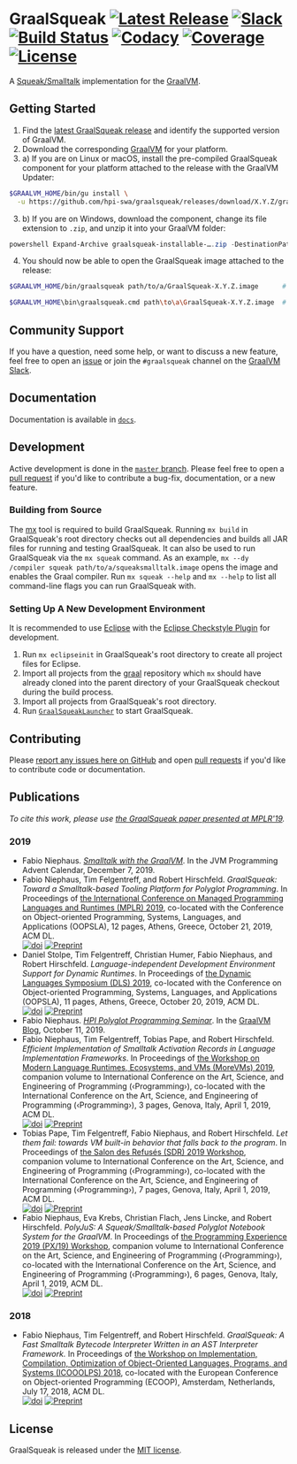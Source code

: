 # GraalSqueak [![Latest Release][graalsqueak_latest_badge]][graalsqueak_latest] [![Slack][graalvm_slack_badge]][graalvm_slack] [![Build Status][travis_badge]][travis] [![Codacy][codacy_grade]][codacy] [![Coverage][codacy_coverage]][codacy] [![License][graalsqueak_license_badge]][graalsqueak_license]

A [Squeak/Smalltalk][squeak] implementation for the [GraalVM][graalvm].


## Getting Started

1. Find the [latest GraalSqueak release][graalsqueak_latest] and identify the
   supported version of GraalVM.
2. Download the corresponding [GraalVM][graalvm_download] for your platform.
3. a) If you are on Linux or macOS, install the pre-compiled GraalSqueak
  component for your platform attached to the release with the GraalVM Updater:

```bash
$GRAALVM_HOME/bin/gu install \
  -u https://github.com/hpi-swa/graalsqueak/releases/download/X.Y.Z/graalsqueak-installable-….jar
```

3. b) If you are on Windows, download the component, change its file extension
  to `.zip`, and unzip it into your GraalVM folder:

```powershell
powershell Expand-Archive graalsqueak-installable-….zip -DestinationPath $GRAALVM_HOME
```

4. You should now be able to open the GraalSqueak image attached to the release:

```bash
$GRAALVM_HOME/bin/graalsqueak path/to/a/GraalSqueak-X.Y.Z.image      # Linux or macOS

$GRAALVM_HOME\bin\graalsqueak.cmd path\to\a\GraalSqueak-X.Y.Z.image  # Windows
```

## Community Support

If you have a question, need some help, or want to discuss a new feature, feel
free to open an [issue][issues] or join the `#graalsqueak` channel on the
[GraalVM Slack][graalvm_slack].


## Documentation

Documentation is available in [`docs`](docs).


## Development

Active development is done in the [`master` branch][master].
Please feel free to open a [pull request][pull_request] if you'd like to
contribute a bug-fix, documentation, or a new feature.


### Building from Source

The [mx] tool is required to build GraalSqueak.
Running `mx build` in GraalSqueak's root directory checks out all dependencies
and builds all JAR files for running and testing GraalSqueak.
It can also be used to run GraalSqueak via the `mx squeak` command.
As an example, `mx --dy /compiler squeak path/to/a/squeaksmalltalk.image` opens
the image and enables the Graal compiler.
Run `mx squeak --help` and `mx --help` to list all command-line flags you can
run GraalSqueak with.


### Setting Up A New Development Environment

It is recommended to use [Eclipse][eclipse_downloads] with the
[Eclipse Checkstyle Plugin][eclipse_cs] for development.

1. Run `mx eclipseinit` in GraalSqueak's root directory to create all project
   files for Eclipse.
2. Import all projects from the [graal] repository which `mx` should have
   already cloned into the parent directory of your GraalSqueak checkout during
   the build process.
3. Import all projects from GraalSqueak's root directory.
4. Run [`GraalSqueakLauncher`][graalsqueak_launcher] to start GraalSqueak.


## Contributing

Please [report any issues here on GitHub][issues] and open
[pull requests][pull_request] if you'd like to contribute code or documentation.


## Publications

*To cite this work, please use [the GraalSqueak paper presented at MPLR'19][mplr19_paper].*

### 2019
- Fabio Niephaus. [*Smalltalk with the GraalVM*][javaadvent19]. In the
  JVM Programming Advent Calendar, December 7, 2019.
- Fabio Niephaus, Tim Felgentreff, and Robert Hirschfeld. *GraalSqueak: Toward a
Smalltalk-based Tooling Platform for Polyglot Programming*. In Proceedings of
[the International Conference on Managed Programming Languages and Runtimes
(MPLR) 2019][mplr19], co-located with the Conference on Object-oriented
Programming, Systems, Languages, and Applications (OOPSLA), 12 pages, Athens,
Greece, October 21, 2019, ACM DL.  
[![doi][mplr19_doi]][mplr19_paper] [![Preprint][preprint]][mplr19_pdf]
- Daniel Stolpe, Tim Felgentreff, Christian Humer, Fabio Niephaus, and Robert
Hirschfeld. *Language-independent Development Environment Support for Dynamic
Runtimes*. In Proceedings of [the Dynamic Languages Symposium (DLS)
2019][dls19], co-located with the Conference on Object-oriented Programming,
Systems, Languages, and Applications (OOPSLA), 11 pages, Athens, Greece,
October 20, 2019, ACM DL.  
[![doi][dls19_doi]][dls19_paper] [![Preprint][preprint]][dls19_pdf]
- Fabio Niephaus. [*HPI Polyglot Programming Seminar*][pp19_post]. In the
[GraalVM Blog][graalvm_blog], October 11, 2019.
- Fabio Niephaus, Tim Felgentreff, Tobias Pape, and Robert Hirschfeld.
*Efficient Implementation of Smalltalk Activation Records in Language
Implementation Frameworks*. In Proceedings of [the Workshop on Modern Language
Runtimes, Ecosystems, and VMs (MoreVMs) 2019][morevms19], companion volume to
International Conference on the Art, Science, and Engineering of Programming
(‹Programming›), co-located with the International Conference on the Art,
Science, and Engineering of Programming (‹Programming›), 3 pages, Genova, Italy,
April 1, 2019, ACM DL.  
[![doi][morevms19_doi]][morevms19_paper] [![Preprint][preprint]][morevms19_pdf]
- Tobias Pape, Tim Felgentreff, Fabio Niephaus, and Robert Hirschfeld. *Let them
fail: towards VM built-in behavior that falls back to the program*. In
Proceedings of [the Salon des Refusés (SDR) 2019 Workshop][sdr19], companion
volume to International Conference on the Art, Science, and Engineering of
Programming (‹Programming›), co-located with the International Conference on the
Art, Science, and Engineering of Programming (‹Programming›), 7 pages, Genova,
Italy, April 1, 2019, ACM DL.  
[![doi][sdr19_doi]][sdr19_paper] [![Preprint][preprint]][sdr19_pdf]
- Fabio Niephaus, Eva Krebs, Christian Flach, Jens Lincke, and Robert Hirschfeld.
*PolyJuS: A Squeak/Smalltalk-based Polyglot Notebook System for the GraalVM*. In
Proceedings of [the Programming Experience 2019 (PX/19) Workshop][px19],
companion volume to International Conference on the Art, Science, and
Engineering of Programming (‹Programming›), co-located with the International
Conference on the Art, Science, and Engineering of Programming (‹Programming›),
6 pages, Genova, Italy, April 1, 2019, ACM DL.  
[![doi][px19_doi]][px19_paper] [![Preprint][preprint]][px19_pdf]

### 2018
- Fabio Niephaus, Tim Felgentreff, and Robert Hirschfeld. *GraalSqueak: A Fast
Smalltalk Bytecode Interpreter Written in an AST Interpreter Framework.* In
Proceedings of [the Workshop on Implementation, Compilation, Optimization of
Object-Oriented Languages, Programs, and Systems (ICOOOLPS) 2018][icooolps18],
co-located with the European Conference on Object-oriented Programming (ECOOP),
Amsterdam, Netherlands, July 17, 2018, ACM DL.  
[![doi][icooolps18_doi]][icooolps18_paper] [![Preprint][preprint]][icooolps18_pdf]


## License

GraalSqueak is released under the [MIT license][graalsqueak_license].


[codacy]: https://app.codacy.com/app/fniephaus/graalsqueak/dashboard
[codacy_coverage]: https://img.shields.io/codacy/coverage/104b3300600346789d604fd269219efe.svg
[codacy_grade]: https://img.shields.io/codacy/grade/104b3300600346789d604fd269219efe.svg
[dls19]: https://conf.researchr.org/home/dls-2019
[dls19_doi]: https://img.shields.io/badge/doi-10.1145/3359619.3359746-blue.svg
[dls19_paper]: https://doi.org/10.1145/3359619.3359746
[dls19_pdf]: https://www.hpi.uni-potsdam.de/hirschfeld/publications/media/StolpeFelgentreffHumerNiephausHirschfeld_2019_LanguageIndependentDevelopmentEnvironmentSupportForDynamicRuntimes_AcmDL.pdf
[eclipse_cs]: http://checkstyle.org/eclipse-cs/
[eclipse_downloads]: https://www.eclipse.org/downloads/
[github_releases]: https://help.github.com/en/github/administering-a-repository/about-releases
[graal]: https://github.com/oracle/graal
[graalsqueak_latest]: https://github.com/hpi-swa/graalsqueak/releases/latest
[graalsqueak_latest_badge]: https://img.shields.io/github/v/release/hpi-swa/graalsqueak
[graalsqueak_launcher]: src/de.hpi.swa.graal.squeak.launcher/src/de/hpi/swa/graal/squeak/launcher/GraalSqueakLauncher.java
[graalsqueak_license]: LICENSE
[graalsqueak_license_badge]: https://img.shields.io/github/license/hpi-swa/graalsqueak
[graalvm]: http://www.graalvm.org/
[graalvm_blog]: https://medium.com/graalvm
[graalvm_download]: http://www.graalvm.org/downloads/
[graalvm_slack]: https://www.graalvm.org/slack-invitation/
[graalvm_slack_badge]: https://img.shields.io/badge/slack-%23graalsqueak-active
[icooolps18]: https://2018.ecoop.org/event/icooolps-2018-papers-graalsqueak-a-fast-smalltalk-bytecode-interpreter-written-in-an-ast-interpreter-framework
[icooolps18_doi]: https://img.shields.io/badge/doi-10.1145/3242947.3242948-blue.svg
[icooolps18_paper]: https://doi.org/10.1145/3242947.3242948
[icooolps18_pdf]: https://fniephaus.com/2018/icooolps18-graalsqueak.pdf
[issues]: ../../issues/new
[javaadvent19]: https://www.javaadvent.com/2019/12/smalltalk-with-the-graalvm.html
[master]: ../../tree/master
[morevms19]: https://2019.programming-conference.org/track/MoreVMs-2019
[morevms19_doi]: https://img.shields.io/badge/doi-10.1145/3328433.3328440-blue.svg
[morevms19_paper]: https://doi.org/10.1145/3328433.3328440
[morevms19_pdf]: https://fniephaus.com/2019/morevms19-efficient-activation-records.pdf
[mplr19]: https://conf.researchr.org/home/mplr-2019
[mplr19_doi]: https://img.shields.io/badge/doi-10.1145/3357390.3361024-blue.svg
[mplr19_paper]: https://doi.org/10.1145/3357390.3361024
[mplr19_pdf]: https://fniephaus.com/2019/mplr19-graalsqueak.pdf
[mx]: https://github.com/graalvm/mx
[pp19_post]: https://medium.com/p/3fd06ffa59d2/
[preprint]: https://img.shields.io/badge/preprint-download-blue.svg
[pull_request]: https://help.github.com/en/github/collaborating-with-issues-and-pull-requests/creating-a-pull-request
[px19]: https://2019.programming-conference.org/track/px-2019-papers
[px19_doi]: https://img.shields.io/badge/doi-10.1145/3328433.3328434-blue.svg
[px19_paper]: https://doi.org/10.1145/3328433.3328434
[px19_pdf]: https://fniephaus.com/2019/px19-polyglot-notebooks.pdf
[sdr19]: https://2019.programming-conference.org/track/sdr-2019-papers
[sdr19_doi]: https://img.shields.io/badge/doi-10.1145/3328433.3338056-blue.svg
[sdr19_paper]: https://doi.org/10.1145/3328433.3338056
[sdr19_pdf]: https://www.hpi.uni-potsdam.de/hirschfeld/publications/media/PapeFelgentreffNiephausHirschfeld_2019_LetThemFailTowardsVmBuiltInBehaviorThatFallsBackToTheProgram_AcmDL.pdf
[squeak]: https://squeak.org
[squeak_downloads]: https://squeak.org/downloads/
[travis]: https://travis-ci.org/hpi-swa/graalsqueak
[travis_badge]: https://travis-ci.org/hpi-swa/graalsqueak.svg?branch=master
